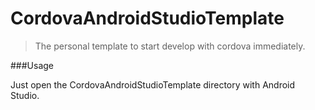 # CordovaAndroidStudioTemplate

> The personal template to start develop with cordova immediately.

###Usage

Just open the CordovaAndroidStudioTemplate directory with Android Studio.

